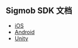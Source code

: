 <!--
 * @Description: 首页内容
 * @Author: yunshan.wang
 * @Version:
 * @Date: 2019-07-22 16:42:23
 * @LastEditors: yunshan.wang
 * @LastEditTime: 2019-07-31 11:37:25
 -->
## Sigmob SDK 文档

* [iOS](ios)
* [Android](android)
* [Unity](Unity_plugin_Readme)
